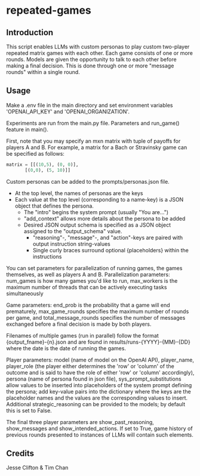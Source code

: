# repeated-games
## Introduction
This script enables LLMs with custom personas to play custom two-player repeated matrix games with each other. Each game consists of one or more rounds. Models are given the opportunity to talk to each other before making a final decision. This is done through one or more "message rounds" within a single round.

## Usage
Make a .env file in the main directory and set environment variables 'OPENAI_API_KEY' and 'OPENAI_ORGANIZATION'.

Experiments are run from the main.py file. Parameters and run_game() feature in main().

First, note that you may specify an mxn matrix with tuple of payoffs for players A and B. For example, a matrix for a Bach or Stravinsky game can be specified as follows:
```python
matrix = [[(10,5), (0, 0)],
	   [(0,0), (5, 10)]]
```
Custom personas can be added to the prompts/personas.json file.
- At the top level, the names of personas are the keys
- Each value at the top level (corresponding to a name-key) is a JSON object that defines the persona.
	- The "intro" begins the system prompt (usually "You are...")
	- "add_context" allows more details about the persona to be added
	- Desired JSON output schema is specified as a JSON object assigned to the "output_schema" value.
		- "reasoning"-, "message"-, and "action"-keys are paired with output instruction string-values
		- Single curly braces surround optional {placeholders} within the instructions

You can set parameters for parallelization of running games, the games themselves, as well as players A and B.
Parallelization parameters: num_games is how many games you'd like to run, max_workers is the maximum number of threads that can be actively executing tasks simultaneously

Game parameters: end_prob is the probability that a game will end prematurely, max_game_rounds specifies the maximum number of rounds per game, and total_message_rounds specifies the number of messages exchanged before a final decision is made by both players.

Filenames of multiple games (run in parallel) follow the format {output_fname}-{n}.json and are found in results/runs-{YYYY}-{MM}-{DD} where the date is the date of running the games.

Player parameters: model (name of model on the OpenAI API), player_name, player_role (the player either determines the 'row' or 'column' of the outcome and is said to have the role of either 'row' or 'column' accordingly), persona (name of persona found in json file), sys_prompt_substitutions allow values to be inserted into placeholders of the system prompt defining the persona; add key-value pairs into the dictionary where the keys are the placeholder names and the values are the corresponding values to insert. Additional strategic_reasoning can be provided to the models; by default this is set to False.

The final three player parameters are show_past_reasoning, show_messages and show_intended_actions. If set to True, game history of previous rounds presented to instances of LLMs will contain such elements.

## Credits
Jesse Clifton & Tim Chan
